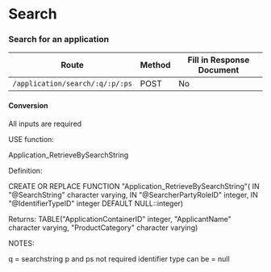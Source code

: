 # Search

### Search for an application

| Route | Method | Fill in Response Document |
|---|---|---|
| `/application/search/:q/:p/:ps` | POST | No |

#### Conversion

All inputs are required

USE function:

Application_RetrieveBySearchString

Definition:

CREATE OR REPLACE FUNCTION "Application_RetrieveBySearchString"(
    IN "@SearchString" character varying,
    IN "@SearcherPartyRoleID" integer,
    IN "@IdentifierTypeID" integer DEFAULT NULL::integer)

Returns: TABLE("ApplicationContainerID" integer, "ApplicantName" character varying, "ProductCategory" character varying)

NOTES:

q = searchstring
p and ps not required
identifier type can be  = null